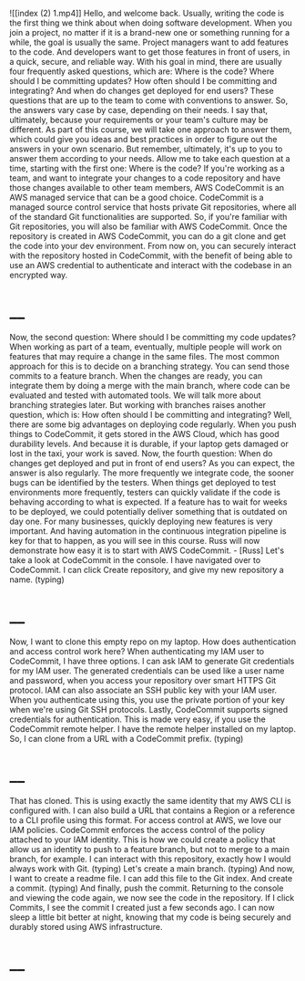 ![[index (2) 1.mp4]]
Hello, and welcome back. Usually, writing the code is the first thing we think about when doing software development. When you join a project, no matter if it is a brand-new one or something running for a while, the goal is usually the same. Project managers want to add features to the code. And developers want to get those features in front of users, in a quick, secure, and reliable way. With his goal in mind, there are usually four frequently asked questions, which are: Where is the code? Where should I be committing updates? How often should I be committing and integrating? And when do changes get deployed for end users? These questions that are up to the team to come with conventions to answer. So, the answers vary case by case, depending on their needs. I say that, ultimately, because your requirements or your team's culture may be different. As part of this course, we will take one approach to answer them, which could give you ideas and best practices in order to figure out the answers in your own scenario. But remember, ultimately, it's up to you to answer them according to your needs. Allow me to take each question at a time, starting with the first one: Where is the code? If you're working as a team, and want to integrate your changes to a code repository and have those changes available to other team members, AWS CodeCommit is an AWS managed service that can be a good choice. CodeCommit is a managed source control service that hosts private Git repositories, where all of the standard Git functionalities are supported. So, if you're familiar with Git repositories, you will also be familiar with AWS CodeCommit. Once the repository is created in AWS CodeCommit, you can do a git clone and get the code into your dev environment. From now on, you can securely interact with the repository hosted in CodeCommit, with the benefit of being able to use an AWS credential to authenticate and interact with the codebase in an encrypted way.
# __
Now, the second question: Where should I be committing my code updates? When working as part of a team, eventually, multiple people will work on features that may require a change in the same files. The most common approach for this is to decide on a branching strategy. You can send those commits to a feature branch. When the changes are ready, you can integrate them by doing a merge with the main branch, where code can be evaluated and tested with automated tools. We will talk more about branching strategies later. But working with branches raises another question, which is: How often should I be committing and integrating? Well, there are some big advantages on deploying code regularly. When you push things to CodeCommit, it gets stored in the AWS Cloud, which has good durability levels. And because it is durable, if your laptop gets damaged or lost in the taxi, your work is saved. Now, the fourth question: When do changes get deployed and put in front of end users? As you can expect, the answer is also regularly. The more frequently we integrate code, the sooner bugs can be identified by the testers. When things get deployed to test environments more frequently, testers can quickly validate if the code is behaving according to what is expected. If a feature has to wait for weeks to be deployed, we could potentially deliver something that is outdated on day one. For many businesses, quickly deploying new features is very important. And having automation in the continuous integration pipeline is key for that to happen, as you will see in this course. Russ will now demonstrate how easy it is to start with AWS CodeCommit. - [Russ] Let's take a look at CodeCommit in the console. I have navigated over to CodeCommit. I can click Create repository, and give my new repository a name. (typing)
# __
Now, I want to clone this empty repo on my laptop. How does authentication and access control work here? When authenticating my IAM user to CodeCommit, I have three options. I can ask IAM to generate Git credentials for my IAM user. The generated credentials can be used like a user name and password, when you access your repository over smart HTTPS Git protocol. IAM can also associate an SSH public key with your IAM user. When you authenticate using this, you use the private portion of your key when we're using Git SSH protocols. Lastly, CodeCommit supports signed credentials for authentication. This is made very easy, if you use the CodeCommit remote helper. I have the remote helper installed on my laptop. So, I can clone from a URL with a CodeCommit prefix. (typing)
# __
That has cloned. This is using exactly the same identity that my AWS CLI is configured with. I can also build a URL that contains a Region or a reference to a CLI profile using this format. For access control at AWS, we love our IAM policies. CodeCommit enforces the access control of the policy attached to your IAM identity. This is how we could create a policy that allow us an identity to push to a feature branch, but not to merge to a main branch, for example. I can interact with this repository, exactly how I would always work with Git. (typing) Let's create a main branch. (typing) And now, I want to create a readme file.
I can add this file to the Git index. And create a commit. (typing) And finally, push the commit. Returning to the console and viewing the code again, we now see the code in the repository. If I click Commits, I see the commit I created just a few seconds ago. I can now sleep a little bit better at night, knowing that my code is being securely and durably stored using AWS infrastructure.
# __